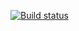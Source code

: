 [![Build status](https://ci.appveyor.com/api/projects/status/flcrgibyobi3mf2b?svg=true)](https://ci.appveyor.com/project/aleks903/ajs-7-hw-9-2)